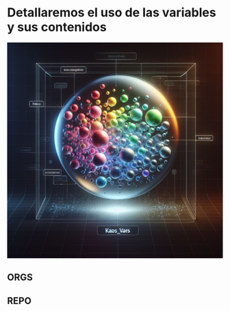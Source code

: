 # Detallaremos el uso de las variables y sus contenidos

![Ka0s VARS](/core/imgs/kaos-vars.png)

## ORGS

## REPO

